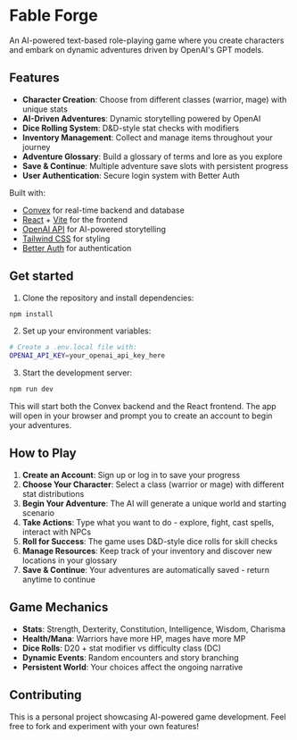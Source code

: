 # Fable Forge

An AI-powered text-based role-playing game where you create characters and embark on dynamic adventures driven by OpenAI's GPT models.

## Features

- **Character Creation**: Choose from different classes (warrior, mage) with unique stats
- **AI-Driven Adventures**: Dynamic storytelling powered by OpenAI
- **Dice Rolling System**: D&D-style stat checks with modifiers
- **Inventory Management**: Collect and manage items throughout your journey
- **Adventure Glossary**: Build a glossary of terms and lore as you explore
- **Save & Continue**: Multiple adventure save slots with persistent progress
- **User Authentication**: Secure login system with Better Auth

Built with:

- [Convex](https://convex.dev/) for real-time backend and database
- [React](https://react.dev/) + [Vite](https://vitest.dev/) for the frontend
- [OpenAI API](https://openai.com/api/) for AI-powered storytelling
- [Tailwind CSS](https://tailwindcss.com/) for styling
- [Better Auth](https://better-auth.com/) for authentication

## Get started

1. Clone the repository and install dependencies:
```bash
npm install
```

2. Set up your environment variables:
```bash
# Create a .env.local file with:
OPENAI_API_KEY=your_openai_api_key_here
```

3. Start the development server:
```bash
npm run dev
```

This will start both the Convex backend and the React frontend. The app will open in your browser and prompt you to create an account to begin your adventures.

## How to Play

1. **Create an Account**: Sign up or log in to save your progress
2. **Choose Your Character**: Select a class (warrior or mage) with different stat distributions
3. **Begin Your Adventure**: The AI will generate a unique world and starting scenario
4. **Take Actions**: Type what you want to do - explore, fight, cast spells, interact with NPCs
5. **Roll for Success**: The game uses D&D-style dice rolls for skill checks
6. **Manage Resources**: Keep track of your inventory and discover new locations in your glossary
7. **Save & Continue**: Your adventures are automatically saved - return anytime to continue

## Game Mechanics

- **Stats**: Strength, Dexterity, Constitution, Intelligence, Wisdom, Charisma
- **Health/Mana**: Warriors have more HP, mages have more MP
- **Dice Rolls**: D20 + stat modifier vs difficulty class (DC)
- **Dynamic Events**: Random encounters and story branching
- **Persistent World**: Your choices affect the ongoing narrative

## Contributing

This is a personal project showcasing AI-powered game development. Feel free to fork and experiment with your own features!
